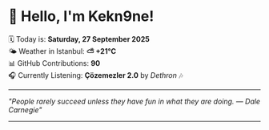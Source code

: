 # 👋 Hello, I'm Kekn9ne!

🗓️ Today is: **Saturday, 27 September 2025**  
🌤️ Weather in Istanbul: **⛅️  +21°C**  
📊 GitHub Contributions: **90**  
🎧 Currently Listening: **Çözemezler 2.0** by *Dethron* 🎶

---

_"People rarely succeed unless they have fun in what they are doing. — *Dale Carnegie*"_

---
